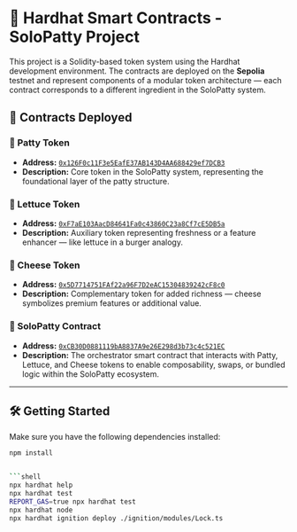 # 🧪 Hardhat Smart Contracts - SoloPatty Project

This project is a Solidity-based token system using the Hardhat development environment. The contracts are deployed on the **Sepolia** testnet and represent components of a modular token architecture — each contract corresponds to a different ingredient in the SoloPatty system.

## 📜 Contracts Deployed

### 🍔 Patty Token
- **Address:** [`0x126F0c11F3e5EafE37AB143D4AA688429ef7DCB3`](https://sepolia.etherscan.io/address/0x126F0c11F3e5EafE37AB143D4AA688429ef7DCB3)
- **Description:** Core token in the SoloPatty system, representing the foundational layer of the patty structure.

### 🥬 Lettuce Token
- **Address:** [`0xF7aE103AacD84641Fa0c43860C23a8Cf7cE5DB5a`](https://sepolia.etherscan.io/address/0xF7aE103AacD84641Fa0c43860C23a8Cf7cE5DB5a)
- **Description:** Auxiliary token representing freshness or a feature enhancer — like lettuce in a burger analogy.

### 🧀 Cheese Token
- **Address:** [`0x5D7714751FAf22a96F7D2eAC15304839242cF8c0`](https://sepolia.etherscan.io/address/0x5D7714751FAf22a96F7D2eAC15304839242cF8c0)
- **Description:** Complementary token for added richness — cheese symbolizes premium features or additional value.

### 🔄 SoloPatty Contract
- **Address:** [`0xCB30D0881119bA8837A9e26E298d3b73c4c521EC`](https://sepolia.etherscan.io/address/0xCB30D0881119bA8837A9e26E298d3b73c4c521EC)
- **Description:** The orchestrator smart contract that interacts with Patty, Lettuce, and Cheese tokens to enable composability, swaps, or bundled logic within the SoloPatty ecosystem.

---

## 🛠 Getting Started

Make sure you have the following dependencies installed:

```bash
npm install


```shell
npx hardhat help
npx hardhat test
REPORT_GAS=true npx hardhat test
npx hardhat node
npx hardhat ignition deploy ./ignition/modules/Lock.ts
```


